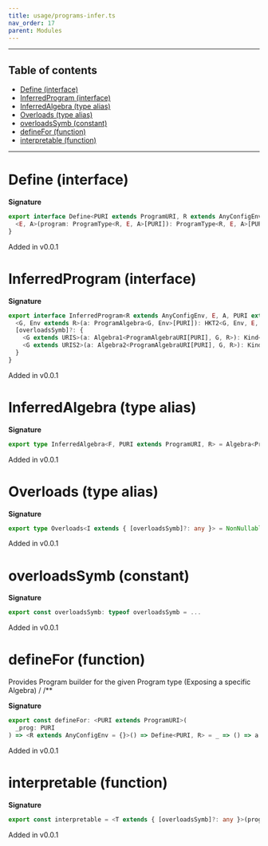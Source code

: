 ```yaml
---
title: usage/programs-infer.ts
nav_order: 17
parent: Modules
---
```


---

<h2 class="text-delta">Table of contents</h2>

- [Define (interface)](#define-interface)
- [InferredProgram (interface)](#inferredprogram-interface)
- [InferredAlgebra (type alias)](#inferredalgebra-type-alias)
- [Overloads (type alias)](#overloads-type-alias)
- [overloadsSymb (constant)](#overloadssymb-constant)
- [defineFor (function)](#definefor-function)
- [interpretable (function)](#interpretable-function)

---

# Define (interface)

**Signature**

```ts
export interface Define<PURI extends ProgramURI, R extends AnyConfigEnv = {}> {
  <E, A>(program: ProgramType<R, E, A>[PURI]): ProgramType<R, E, A>[PURI]
}
```

Added in v0.0.1

# InferredProgram (interface)

**Signature**

```ts
export interface InferredProgram<R extends AnyConfigEnv, E, A, PURI extends ProgramURI> {
  <G, Env extends R>(a: ProgramAlgebra<G, Env>[PURI]): HKT2<G, Env, E, A>
  [overloadsSymb]?: {
    <G extends URIS>(a: Algebra1<ProgramAlgebraURI[PURI], G, R>): Kind<G, { [k in G & keyof R]: R[k] }, A>
    <G extends URIS2>(a: Algebra2<ProgramAlgebraURI[PURI], G, R>): Kind2<G, { [k in G & keyof R]: R[k] }, E, A>
  }
}
```

Added in v0.0.1

# InferredAlgebra (type alias)

**Signature**

```ts
export type InferredAlgebra<F, PURI extends ProgramURI, R> = Algebra<ProgramAlgebraURI[PURI], F, R>
```

Added in v0.0.1

# Overloads (type alias)

**Signature**

```ts
export type Overloads<I extends { [overloadsSymb]?: any }> = NonNullable<I[typeof overloadsSymb]>
```

Added in v0.0.1

# overloadsSymb (constant)

**Signature**

```ts
export const overloadsSymb: typeof overloadsSymb = ...
```

Added in v0.0.1

# defineFor (function)

Provides Program builder for the given Program type (Exposing a specific Algebra)
/
/\*\*

**Signature**

```ts
export const defineFor: <PURI extends ProgramURI>(
  _prog: PURI
) => <R extends AnyConfigEnv = {}>() => Define<PURI, R> = _ => () => a => ...
```

Added in v0.0.1

# interpretable (function)

**Signature**

```ts
export const interpretable = <T extends { [overloadsSymb]?: any }>(program: T): Overloads<T> => ...
```

Added in v0.0.1

